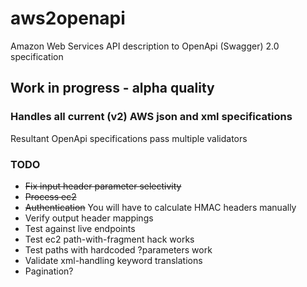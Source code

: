 # aws2openapi
Amazon Web Services API description to OpenApi (Swagger) 2.0 specification

## Work in progress - alpha quality

### Handles all current (v2) AWS json and xml specifications

Resultant OpenApi specifications pass multiple validators

### TODO

* ~~Fix input header parameter selectivity~~
* ~~Process ec2~~
* ~~Authentication~~ You will have to calculate HMAC headers manually
* Verify output header mappings 
* Test against live endpoints
* Test ec2 path-with-fragment hack works
* Test paths with hardcoded ?parameters work
* Validate xml-handling keyword translations
* Pagination?
